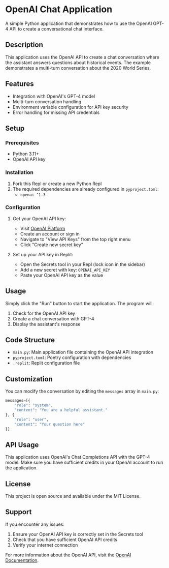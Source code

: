 
# OpenAI Chat Application

A simple Python application that demonstrates how to use the OpenAI GPT-4 API to create a conversational chat interface.

## Description

This application uses the OpenAI API to create a chat conversation where the assistant answers questions about historical events. The example demonstrates a multi-turn conversation about the 2020 World Series.

## Features

- Integration with OpenAI's GPT-4 model
- Multi-turn conversation handling
- Environment variable configuration for API key security
- Error handling for missing API credentials

## Setup

### Prerequisites

- Python 3.11+
- OpenAI API key

### Installation

1. Fork this Repl or create a new Python Repl
2. The required dependencies are already configured in `pyproject.toml`:
   - `openai ^1.3`

### Configuration

1. Get your OpenAI API key:
   - Visit [OpenAI Platform](https://platform.openai.com/signup)
   - Create an account or sign in
   - Navigate to "View API Keys" from the top right menu
   - Click "Create new secret key"

2. Set up your API key in Replit:
   - Open the Secrets tool in your Repl (lock icon in the sidebar)
   - Add a new secret with key: `OPENAI_API_KEY`
   - Paste your OpenAI API key as the value

## Usage

Simply click the "Run" button to start the application. The program will:

1. Check for the OpenAI API key
2. Create a chat conversation with GPT-4
3. Display the assistant's response

## Code Structure

- `main.py`: Main application file containing the OpenAI API integration
- `pyproject.toml`: Poetry configuration with dependencies
- `.replit`: Replit configuration file

## Customization

You can modify the conversation by editing the `messages` array in `main.py`:

```python
messages=[{
    "role": "system",
    "content": "You are a helpful assistant."
}, {
    "role": "user", 
    "content": "Your question here"
}]
```

## API Usage

This application uses OpenAI's Chat Completions API with the GPT-4 model. Make sure you have sufficient credits in your OpenAI account to run the application.

## License

This project is open source and available under the MIT License.

## Support

If you encounter any issues:
1. Ensure your OpenAI API key is correctly set in the Secrets tool
2. Check that you have sufficient OpenAI API credits
3. Verify your internet connection

For more information about the OpenAI API, visit the [OpenAI Documentation](https://platform.openai.com/docs).
